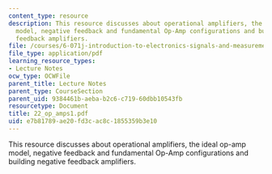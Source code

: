 ```yaml
---
content_type: resource
description: This resource discusses about operational amplifiers, the ideal op-amp
  model, negative feedback and fundamental Op-Amp configurations and building negative
  feedback amplifiers.
file: /courses/6-071j-introduction-to-electronics-signals-and-measurement-spring-2006/e7b81789ae20fd3cac8c1855359b3e10_22_op_amps1.pdf
file_type: application/pdf
learning_resource_types:
- Lecture Notes
ocw_type: OCWFile
parent_title: Lecture Notes
parent_type: CourseSection
parent_uid: 9384461b-aeba-b2c6-c719-60dbb10543fb
resourcetype: Document
title: 22_op_amps1.pdf
uid: e7b81789-ae20-fd3c-ac8c-1855359b3e10
---
```

This resource discusses about operational amplifiers, the ideal op-amp model, negative feedback and fundamental Op-Amp configurations and building negative feedback amplifiers.

